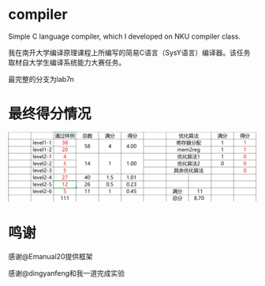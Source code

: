 # compiler
Simple C language compiler, which I developed on NKU compiler class.

我在南开大学编译原理课程上所编写的简易C语言（SysY语言）编译器。该任务取材自大学生编译系统能力大赛任务。

最完整的分支为lab7n

# 最终得分情况

![score](./img/score.png "得分情况")

# 鸣谢

感谢@Emanual20提供框架

感谢@dingyanfeng和我一道完成实验
